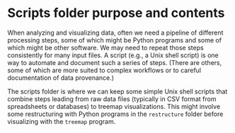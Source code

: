 # Scripts folder purpose and contents

When analyzing and visualizing data, often we need a pipeline of 
different processing steps, some of which might be Python programs 
and some of which might be other software.  We may need to repeat 
those steps consistently for many input files.  A script (e.g., a 
Unix shell script) is one way to automate and document such a series 
of steps.  (There are others, some of which are more suited to 
complex workflows or to careful documentation of data provenance.)

The scripts folder is where we can keep some simple Unix shell 
scripts that combine steps leading from raw data files (typically in 
CSV format from spreadsheets or databases) to treemap visualizations.
This might involve some restructuring with Python programs in the 
`restructure` folder before visualizing with the `treemap` program. 



